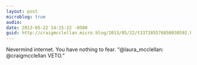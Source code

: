 ```yaml
---
layout: post
microblog: true
audio: 
date: 2013-05-22 14:15:22 -0500
guid: http://craigmcclellan.micro.blog/2013/05/22/t337285576850030592.html
---
```

Nevermind internet. You have nothing to fear. “@laura_mcclellan: @craigmcclellan VETO.”
